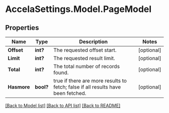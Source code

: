 # AccelaSettings.Model.PageModel
## Properties

Name | Type | Description | Notes
------------ | ------------- | ------------- | -------------
**Offset** | **int?** | The requested offset start. | [optional] 
**Limit** | **int?** | The requested result limit. | [optional] 
**Total** | **int?** | The total number of records found. | [optional] 
**Hasmore** | **bool?** | true if there are more results to fetch; false if all results have been fetched. | [optional] 

[[Back to Model list]](../README.md#documentation-for-models) [[Back to API list]](../README.md#documentation-for-api-endpoints) [[Back to README]](../README.md)

